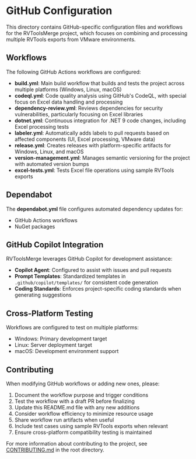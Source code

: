 # GitHub Configuration

This directory contains GitHub-specific configuration files and workflows for the RVToolsMerge project, which focuses on combining and processing multiple RVTools exports from VMware environments.

## Workflows

The following GitHub Actions workflows are configured:

-   **build.yml**: Main build workflow that builds and tests the project across multiple platforms (Windows, Linux, macOS)
-   **codeql.yml**: Code quality analysis using GitHub's CodeQL, with special focus on Excel data handling and processing
-   **dependency-review.yml**: Reviews dependencies for security vulnerabilities, particularly focusing on Excel libraries
-   **dotnet.yml**: Continuous integration for .NET 9 code changes, including Excel processing tests
-   **labeler.yml**: Automatically adds labels to pull requests based on affected components (UI, Excel processing, VMware data)
-   **release.yml**: Creates releases with platform-specific artifacts for Windows, Linux, and macOS
-   **version-management.yml**: Manages semantic versioning for the project with automated version bumps
-   **excel-tests.yml**: Tests Excel file operations using sample RVTools exports

## Dependabot

The **dependabot.yml** file configures automated dependency updates for:

-   GitHub Actions workflows
-   NuGet packages

## GitHub Copilot Integration

RVToolsMerge leverages GitHub Copilot for development assistance:

-   **Copilot Agent**: Configured to assist with issues and pull requests
-   **Prompt Templates**: Standardized templates in `.github/copilot/templates/` for consistent code generation
-   **Coding Standards**: Enforces project-specific coding standards when generating suggestions

## Cross-Platform Testing

Workflows are configured to test on multiple platforms:

-   Windows: Primary development target
-   Linux: Server deployment target
-   macOS: Development environment support

## Contributing

When modifying GitHub workflows or adding new ones, please:

1. Document the workflow purpose and trigger conditions
2. Test the workflow with a draft PR before finalizing
3. Update this README.md file with any new additions
4. Consider workflow efficiency to minimize resource usage
5. Share workflow run artifacts when useful
6. Include test cases using sample RVTools exports when relevant
7. Ensure cross-platform compatibility testing is maintained

For more information about contributing to the project, see [CONTRIBUTING.md](../CONTRIBUTING.md) in the root directory.
